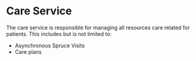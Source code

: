 # Care Service
The care service is responsible for managing all resources care related for patients. This includes but is not limited to:
- Asynchronous Spruce Visits
- Care plans